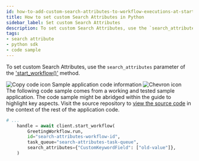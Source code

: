 ```yaml
---
id: how-to-add-custom-search-attributes-to-workflow-executions-at-start-time-in-python
title: How to set custom Search Attributes in Python
sidebar_label: Set custom Search Attributes
description: To set custom Search Attributes, use the `search_attributes` parameter of 'start_workflow()'.
tags:
- search attribute
- python sdk
- code sample
---
```


<!-- DO NOT EDIT THIS FILE DIRECTLY.
THIS FILE IS GENERATED from https://github.com/temporalio/documentation-samples-python/blob/main/your_visibility/starter_dacx.py. -->

To set custom Search Attributes, use the `search_attributes` parameter of the ['start_workflow()'](https://python.temporal.io/temporalio.client.Client.html#start_workflow) method.

<div class="copycode-notice-container"><div class="copycode-notice"><img data-style="copycode-icon" src="/icons/copycode.png" alt="Copy code icon" /> Sample application code information <img id="i-92f599fc-ce8f-4daa-8181-76d9a037ed4e" data-event="clickable-copycode-info" data-style="chevron-icon" src="/icons/chevron.png" alt="Chevron icon" /></div><div id="copycode-info-92f599fc-ce8f-4daa-8181-76d9a037ed4e" class="copycode-info">The following code sample comes from a working and tested sample application. The code sample might be abridged within the guide to highlight key aspects. Visit the source repository to <a href="https://github.com/temporalio/documentation-samples-python/blob/main/your_visibility/starter_dacx.py">view the source code</a> in the context of the rest of the application code.</div></div>

```python
# ...
    handle = await client.start_workflow(
        GreetingWorkflow.run,
        id="search-attributes-workflow-id",
        task_queue="search-attributes-task-queue",
        search_attributes={"CustomKeywordField": ["old-value"]},
    )
```
